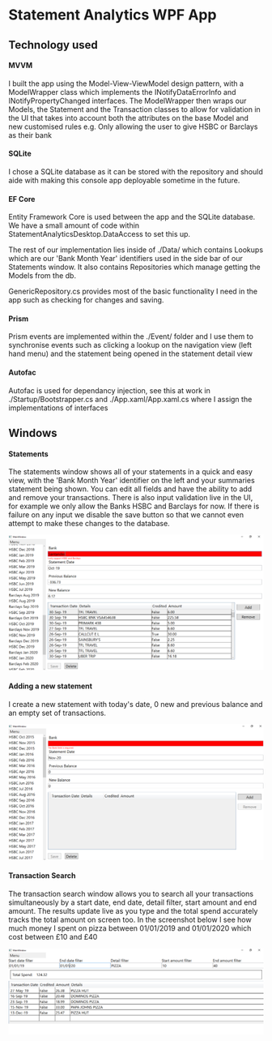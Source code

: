 ﻿# Statement Analytics WPF App
## Technology used
#### MVVM
I built the app using the Model-View-ViewModel design pattern, with a ModelWrapper class which implements
the INotifyDataErrorInfo and INotifyPropertyChanged interfaces. The ModelWrapper then wraps our Models, the Statement
and the Transaction classes to allow for validation in the UI that takes into account both the attributes
on the base Model and new customised rules e.g. Only allowing the user to give HSBC or Barclays as their bank

 #### SQLite
 I chose a SQLite database as it can be stored with the repository and should aide with making this console app deployable 
 sometime in the future.
 
 #### EF Core
 Entity Framework Core is used between the app and the SQLite database. We have a small amount of code within
 StatementAnalyticsDesktop.DataAccess to set this up.
 
 The rest of our implementation lies inside of ./Data/ which contains Lookups which are our 'Bank Month Year' identifiers
 used in the side bar of our Statements window. It also contains Repositories which manage getting the Models from the db.
 
 GenericRepository.cs provides most of the basic functionality I need in the app such as checking for changes and saving.
 
 #### Prism
 Prism events are implemented within the ./Event/ folder and I use them to synchronise events such as clicking a lookup on the
 navigation view (left hand menu) and the statement being opened in the statement detail view
 
 #### Autofac
 Autofac is used for dependancy injection, see this at work in ./Startup/Bootstrapper.cs and ./App.xaml/App.xaml.cs where I assign 
 the implementations of interfaces
 

## Windows
#### Statements
The statements window shows all of your statements in a quick and easy view, with the 'Bank Month Year' identifier on the left
and your summaries statement being shown. You can edit all fields and have the ability to add and remove your transactions. 
There is also input validation live in the UI, for example we only allow the Banks HSBC and Barclays for now. 
If there is failure on any input we disable the save button so that we cannot even attempt to make these changes to the database.

![Statement Window Validation](./images/StatementWindowValidation.png)

#### Adding a new statement
I create a new statement with today's date, 0 new and previous balance and an empty set of transactions.

![New Statement View](./images/NewStatementView.png)


#### Transaction Search
The transaction search window allows you to search all your transactions simultaneously by a start date, end date, detail filter, start amount and end amount. 
The results update live as you type and the total spend accurately tracks the total amount on screen too. 
In the screenshot below I see how much money I spent on pizza between 01/01/2019 and 01/01/2020 which cost between £10 and £40

![Transaction Search Window](./images/TransactionSearch.png)
